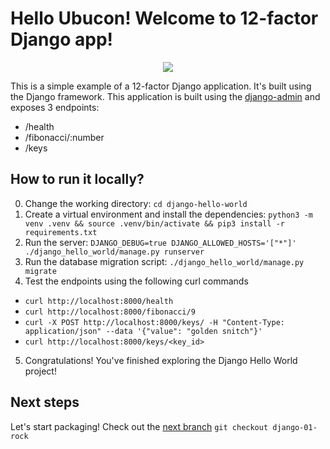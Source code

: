 # Hello Ubucon! Welcome to 12-factor Django app!

<p align="center">
    <img src="https://encrypted-tbn0.gstatic.com/images?q=tbn:ANd9GcTJ9iCTco4K9EbOUZleXxEvUyFvLXGEHCyg9Q&s">
</p>

This is a simple example of a 12-factor Django application. It's built using the Django framework.
This application is built using the [django-admin](https://docs.djangoproject.com/en/5.2/ref/django-admin/)
and exposes 3 endpoints:
- /health
- /fibonacci/:number
- /keys

## How to run it locally?

0. Change the working directory: `cd django-hello-world`
1. Create a virtual environment and install the dependencies: `python3 -m venv .venv && source .venv/bin/activate && pip3 install -r requirements.txt`
2. Run the server: `DJANGO_DEBUG=true DJANGO_ALLOWED_HOSTS='["*"]' ./django_hello_world/manage.py runserver`
3. Run the database migration script: `./django_hello_world/manage.py migrate`
4. Test the endpoints using the following curl commands
  - `curl http://localhost:8000/health`
  - `curl http://localhost:8000/fibonacci/9`
  - `curl -X POST http://localhost:8000/keys/ -H "Content-Type: application/json" --data '{"value": "golden snitch"}'`
  - `curl http://localhost:8000/keys/<key_id>`
5. Congratulations! You've finished exploring the Django Hello World project!

## Next steps

Let's start packaging! Check out the [next branch](https://github.com/yanksyoon/hello-ubucon/tree/django-01-rock) `git checkout django-01-rock`
